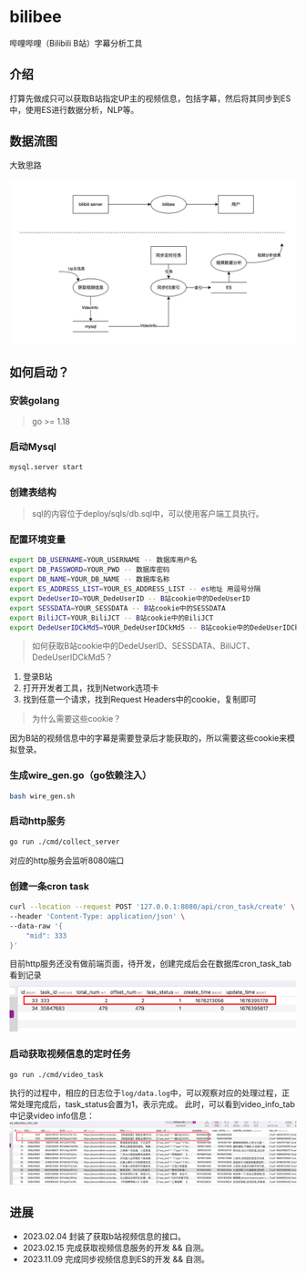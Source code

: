 # bilibee
 哔哩哔哩（Bilibili B站）字幕分析工具

## 介绍
打算先做成只可以获取B站指定UP主的视频信息，包括字幕，然后将其同步到ES中，使用ES进行数据分析，NLP等。

## 数据流图
大致思路

![](assets/pic/bilibee_data_flow_chart.png)

## 如何启动？

### 安装golang
> go >= 1.18

### 启动Mysql
```bash
mysql.server start
```

### 创建表结构
> sql的内容位于deploy/sqls/db.sql中，可以使用客户端工具执行。

### 配置环境变量
```bash
export DB_USERNAME=YOUR_USERNAME -- 数据库用户名
export DB_PASSWORD=YOUR_PWD -- 数据库密码
export DB_NAME=YOUR_DB_NAME -- 数据库名称
export ES_ADDRESS_LIST=YOUR_ES_ADDRESS_LIST -- es地址 用逗号分隔
export DedeUserID=YOUR_DedeUserID -- B站cookie中的DedeUserID
export SESSDATA=YOUR_SESSDATA -- B站cookie中的SESSDATA
export BiliJCT=YOUR_BiliJCT -- B站cookie中的BiliJCT
export DedeUserIDCkMd5=YOUR_DedeUserIDCkMd5 -- B站cookie中的DedeUserIDCkMd5
```

> 如何获取B站cookie中的DedeUserID、SESSDATA、BiliJCT、DedeUserIDCkMd5？
1. 登录B站
2. 打开开发者工具，找到Network选项卡
3. 找到任意一个请求，找到Request Headers中的cookie，复制即可

> 为什么需要这些cookie？

因为B站的视频信息中的字幕是需要登录后才能获取的，所以需要这些cookie来模拟登录。

### 生成wire_gen.go（go依赖注入）
```bash
bash wire_gen.sh
```

### 启动http服务
```bash
go run ./cmd/collect_server
```
对应的http服务会监听8080端口

### 创建一条cron task
```bash
curl --location --request POST '127.0.0.1:8080/api/cron_task/create' \
--header 'Content-Type: application/json' \
--data-raw '{
    "mid": 333
}'
```
目前http服务还没有做前端页面，待开发，创建完成后会在数据库cron_task_tab看到记录
![](assets/pic/img.png)

### 启动获取视频信息的定时任务
```bash
go run ./cmd/video_task
```
执行的过程中，相应的日志位于`log/data.log`中，可以观察对应的处理过程，正常处理完成后，task_status会置为1，表示完成。
此时，可以看到video_info_tab中记录video info信息：
![](assets/pic/img2.png)


### 

## 进展
- 2023.02.04 封装了获取b站视频信息的接口。
- 2023.02.15 完成获取视频信息服务的开发 && 自测。
- 2023.11.09 完成同步视频信息到ES的开发 && 自测。
